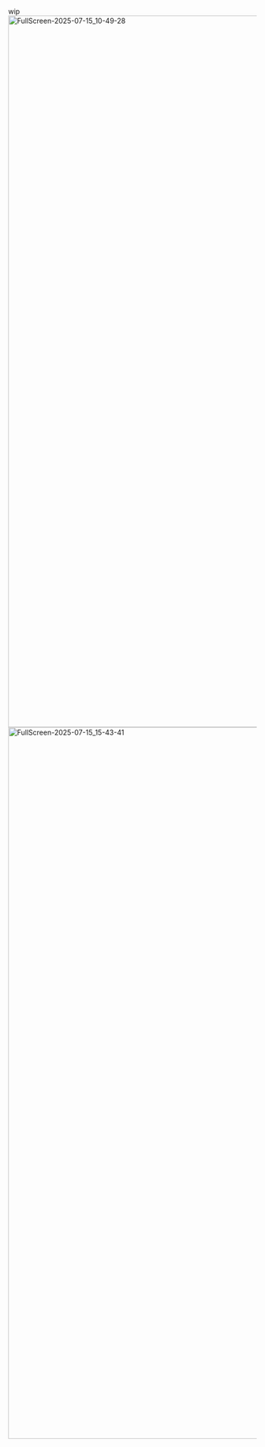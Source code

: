 wip
<img width="3440" height="1440" alt="FullScreen-2025-07-15_10-49-28" src="https://github.com/user-attachments/assets/4cac0fd5-5470-44a0-b46f-acd0f803b584" />
<img width="3440" height="1440" alt="FullScreen-2025-07-15_15-43-41" src="https://github.com/user-attachments/assets/36b08aa8-386b-4cd1-a4c8-7c9ff3e63e16" />
